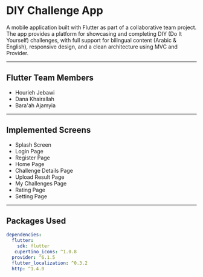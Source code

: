 # DIY Challenge App 

A mobile application built with Flutter as part of a collaborative team project.  
The app provides a platform for showcasing and completing DIY (Do It Yourself) challenges,
with full support for bilingual content (Arabic & English),
responsive design, and a clean architecture using MVC and Provider.

---

##  Flutter Team Members

- Hourieh Jebawi 
- Dana Khairallah
- Bara'ah Ajamyia

---

##  Implemented Screens

-  Splash Screen
-  Login Page
-  Register Page
-  Home Page
-  Challenge Details Page
- Upload Result Page
-  My Challenges Page
-  Rating Page
- Setting Page



---

##  Packages Used

```yaml
dependencies:
  flutter:
    sdk: flutter
   cupertino_icons: ^1.0.8
  provider: ^6.1.5
  flutter_localization: ^0.3.2
  http: ^1.4.0
